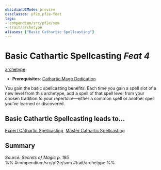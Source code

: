 ```yaml
---
obsidianUIMode: preview
cssclasses: pf2e,pf2e-feat
tags:
- compendium/src/pf2e/som
- trait/archetype
aliases: ["Basic Cathartic Spellcasting"]
---
```

# Basic Cathartic Spellcasting  *Feat 4*  
[archetype](rules/traits/archetype.md "Archetype Feat Trait")  

- **Prerequisites**: [Cathartic Mage Dedication](compendium/feats/cathartic-mage-dedication-som.md)

You gain the basic spellcasting benefits. Each time you gain a spell slot of a new level from this archetype, add a spell of that spell level from your chosen tradition to your repertoire—either a common spell or another spell you've learned or discovered.

## Basic Cathartic Spellcasting leads to...

[Expert Cathartic Spellcasting](compendium/feats/expert-cathartic-spellcasting-som.md), [Master Cathartic Spellcasting](compendium/feats/master-cathartic-spellcasting-som.md)

## Summary

*Source: Secrets of Magic p. 195*  
%% #compendium/src/pf2e/som #trait/archetype %%